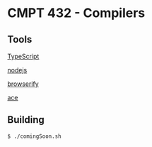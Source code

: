 # CMPT 432 - Compilers

## Tools
[TypeScript](https://www.typescriptlang.org/)

[nodejs](https://nodejs.org/en/)

[browserify](http://browserify.org/)

[ace](https://ace.c9.io/)

## Building
`$ ./comingSoon.sh`

